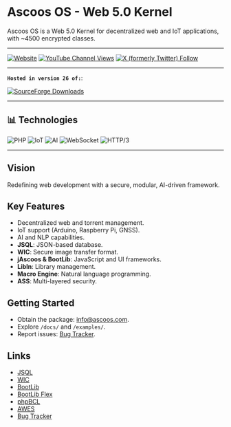 # Ascoos OS - Web 5.0 Kernel

Ascoos OS is a Web 5.0 Kernel for decentralized web and IoT applications, with ~4500 encrypted classes.

---

[![Website](https://img.shields.io/website?url=https%3A%2F%2Fwww.ascoos.com)](https://www.ascoos.com)
[![YouTube Channel Views](https://img.shields.io/youtube/channel/views/UCSXEgwKou_sV0D6ZWOaih5w)](https://www.youtube.com/@Ascoos)
[![X (formerly Twitter) Follow](https://img.shields.io/twitter/follow/ascoos)](https://x.com/ascoos)

---

**`Hosted in version 26 of:`**: 

[![SourceForge Downloads](https://img.shields.io/sourceforge/dt/ascoos-web-extended-studio?label=Ascoos%20Web%20Extended%20Studio)](https://sourceforge.net/projects/ascoos-web-extended-studio/)

---

## 📊 Technologies

![PHP](https://img.shields.io/badge/PHP-8.2-blue)
![IoT](https://img.shields.io/badge/IoT-ready-green)
![AI](https://img.shields.io/badge/AI-enabled-purple)
![WebSocket](https://img.shields.io/badge/WebSocket-supported-orange)
![HTTP/3](https://img.shields.io/badge/HTTP/3-supported-red)

---

## Vision
Redefining web development with a secure, modular, AI-driven framework.

## Key Features
- Decentralized web and torrent management.
- IoT support (Arduino, Raspberry Pi, GNSS).
- AI and NLP capabilities.
- **JSQL**: JSON-based database.
- **WIC**: Secure image transfer format.
- **jAscoos & BootLib**: JavaScript and UI frameworks.
- **LibIn**: Library management.
- **Macro Engine**: Natural language programming.
- **ASS**: Multi-layered security.

## Getting Started
- Obtain the package: [info@ascoos.com](mailto:info@ascoos.com).
- Explore `/docs/` and `/examples/`.
- Report issues: [Bug Tracker](https://issues.ascoos.com).

## Links
- [JSQL](https://github.com/ascoos/jsql)
- [WIC](https://github.com/ascoos/wic)
- [BootLib](https://github.com/ascoos/bootlib)
- [BootLib Flex](https://bootlib.ascoos.com/examples/flex/)
- [phpBCL](https://github.com/ascoos/phpbcl8)
- [AWES](https://github.com/ascoos/awes)
- [Bug Tracker](https://issues.ascoos.com)



